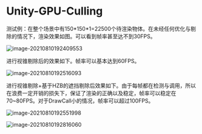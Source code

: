 # Unity-GPU-Culling

测试例：在整个场景中有150\*150\*1=22500个待渲染物体。在未经任何优化与剔除的情况下，渲染效果如图。可以看到帧率甚至达不到30FPS。

![image-20210810192409553](https://ruin-typora.oss-cn-beijing.aliyuncs.com/image-20210810192409553.png)

进行视锥剔除后的效果如下。帧率可以基本达到60FPS。

![image-20210810192516093](https://ruin-typora.oss-cn-beijing.aliyuncs.com/image-20210810192516093.png)

进行视锥剔除+基于HZB的遮挡剔除后效果如下。由于每帧都在检测与调用，所以在浪费一定开销的损失下，保证了渲染的正确以及稳定，帧率可以稳定在70~80FPS。对于DrawCall小的情况，帧率可以超过100FPS。

![image-20210810192551998](https://ruin-typora.oss-cn-beijing.aliyuncs.com/image-20210810192551998.png)

![image-20210810192816060](https://ruin-typora.oss-cn-beijing.aliyuncs.com/image-20210810192816060.png)